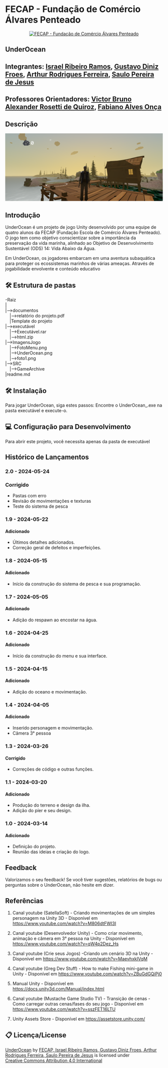 # FECAP - Fundação de Comércio Álvares Penteado

<p align="center">
<a href= "https://www.fecap.br/"><img src="https://encrypted-tbn0.gstatic.com/images?q=tbn:ANd9GcRhZPrRa89Kma0ZZogxm0pi-tCn_TLKeHGVxywp-LXAFGR3B1DPouAJYHgKZGV0XTEf4AE&usqp=CAU" alt="FECAP - Fundação de Comércio Álvares Penteado" border="0"></a>
</p>

## UnderOcean

## Integrantes: <a href="https://github.com/IsraelRibeiro05">Israel Ribeiro Ramos</a>, <a href="https://github.com/GustavoDinizFroes">Gustavo Diniz Froes</a>, <a href="https://github.com/ArthurRFerr">Arthur Rodrigues Ferreira</a>, <a href="https://github.com/saulosw">Saulo Pereira de Jesus</a>

## Professores Orientadores: <a href="https://www.linkedin.com/in/victorbarq/">Victor Bruno Alexander Rosetti de Quiroz</a>, <a href=" ">Fabiano Alves Onça</a> 


## Descrição

<p align="center">
<img src="https://github.com/2024-1-MCC1/Projeto10/blob/main/ImagensJogo/UnderOcean.png" alt="UnderOcean Template" border="0">
<p align="center"> 

## Introdução
UnderOcean é um projeto de jogo Unity desenvolvido por uma equipe de quatro alunos da FECAP (Fundação Escola de Comércio Álvares Penteado). O jogo tem como objetivo conscientizar sobre a importância da preservação da vida marinha, alinhado ao Objetivo de Desenvolvimento Sustentável (ODS) 14: Vida Abaixo da Água.

Em UnderOcean, os jogadores embarcam em uma aventura subaquática para proteger os ecossistemas marinhos de várias ameaças. Através de jogabilidade envolvente e conteúdo educativo


## 🛠 Estrutura de pastas

-Raiz<br>
|<br>
|-->documentos<br>
  &emsp;|-->relatório do projeto.pdf <br>
  &emsp;|Template do projeto<br>
|-->executável<br>
  &emsp;|-->Executável.rar<br>
  &emsp;|-->html.zip<br>
|-->ImagensJogo<br>
  &emsp;|-->FotoMenu.png<br>
  &emsp;|-->UnderOcean.png<br>
  &emsp;|-->foto1.png<br>
|-->SRC<br>
   &emsp;|-->GameArchive<br>
|readme.md<br>


## 🛠 Instalação
Para jogar UnderOcean, siga estes passos:
Encontre o UnderOcean_.exe na pasta executável e execute-o.

## 💻 Configuração para Desenvolvimento
Para abrir este projeto, você necessita apenas da pasta de executável

## Histórico de Lançamentos

### 2.0 - 2024-05-24
### Corrigido
 - Pastas com erro
 - Revisão de movimentações e texturas
 - Teste do sistema de pesca 
### 1.9 - 2024-05-22
#### Adicionado
- Últimos detalhes adicionados.
- Correção geral de defeitos e imperfeições.

### 1.8 - 2024-05-15
#### Adicionado
- Início da construção do sistema de pesca e sua programação.

### 1.7 - 2024-05-05
#### Adicionado
- Adição do respawn ao encostar na água.

### 1.6 - 2024-04-25
#### Adicionado
- Início da construção do menu e sua interface.

### 1.5 - 2024-04-15
#### Adicionado
- Adição do oceano e movimentação.

### 1.4 - 2024-04-05
#### Adicionado
- Inserido personagem e movimentação.
- Câmera 3° pessoa

### 1.3 - 2024-03-26
#### Corrigido
- Correções de código e outras funções.

### 1.1 - 2024-03-20
#### Adicionado
- Produção do terreno e design da ilha.
- Adição do píer e seu design.

### 1.0  - 2024-03-14
#### Adicionado
- Definição do projeto.
- Reunião das ideias e criação do logo.


## Feedback 
Valorizamos o seu feedback! Se você tiver sugestões, relatórios de bugs ou perguntas sobre o UnderOcean, não hesite em dizer.

## Referências
1) Canal youtube (SatellaSoft) - Criando movimentações de um simples personagem na Unity 3D - Disponível em https://www.youtube.com/watch?v=M806dtFWI3I  

2) Canal youtube (Desenvolvedor Unity) - Como criar movimento, animação e câmera em 3° pessoa na Unity - Disponível em https://www.youtube.com/watch?v=qW4p2Dez_Hs 

3) Canal youtube (Crie seus Jogos) -Criando um cenário 3D na Unity - Disponível em https://www.youtube.com/watch?v=MaevhxkIVqM 

4) Canal youtube (Greg Dev Stuff) - How to make Fishing mini-game in Unity - Disponível em https://www.youtube.com/watch?v=ZBuGdGQiPj0 

5) Manual Unity -  Disponível em https://docs.unity3d.com/Manual/index.html 

6) Canal youtube (Mustache Game Studio TV) - Transição de cenas - Como carregar outras cenas/fases do seu jogo - Disponível em https://www.youtube.com/watch?v=sszFET16LTU 

7) Unity Assets Store - Disponível em https://assetstore.unity.com/ 


## 📋 Licença/License
<p xmlns:cc="http://creativecommons.org/ns#" xmlns:dct="http://purl.org/dc/terms/"><a property="dct:title" rel="cc:attributionURL" href="https://github.com/2024-1-MCC1/Projeto10">UnderOcean</a> by <a rel="cc:attributionURL dct:creator" property="cc:attributionName" href="https://github.com/2024-1-MCC1/Projeto10">FECAP, Israel Ribeiro Ramos, Gustavo Diniz Froes, Arthur Rodrigues Ferreira, Saulo Pereira de Jesus</a> is licensed under <a href="https://creativecommons.org/licenses/by/4.0/?ref=chooser-v1" target="_blank" rel="license noopener noreferrer" style="display:inline-block;">Creative Commons Attribution 4.0 International<img style="height:22px!important;margin-left:3px;vertical-align:text-bottom;" src="https://mirrors.creativecommons.org/presskit/icons/cc.svg?ref=chooser-v1" alt=""><img style="height:22px!important;margin-left:3px;vertical-align:text-bottom;" src="https://mirrors.creativecommons.org/presskit/icons/by.svg?ref=chooser-v1" alt=""></a></p>
